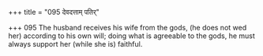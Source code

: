 +++
title = "095 देवदत्ताम् पतिर्"

+++
095	The husband receives his wife from the gods, (he does not wed her) according to his own will; doing what is agreeable to the gods, he must always support her (while she is) faithful.